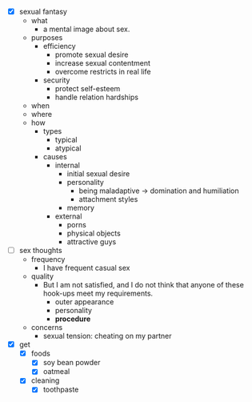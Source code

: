 - [x] sexual fantasy
    - what
        - a mental image about sex.
    - purposes
        - efficiency
            - promote sexual desire
            - increase sexual contentment
            - overcome restricts in real life
        - security
            - protect self-esteem
            - handle relation hardships
    - when
    - where
    - how
        - types
            - typical
            - atypical
        - causes
            - internal
                - initial sexual desire
                - personality
                    - being maladaptive -> domination and humiliation
                    - attachment styles
                - memory
            - external
                - porns
                - physical objects
                - attractive guys
- [ ] sex thoughts
    - frequency
        - I have frequent casual sex
    - quality    
        - But I am not satisfied, and I do not think that anyone of these hook-ups meet my requirements.
            - outer appearance
            - personality
            - **procedure**           
    - concerns  
        - sexual tension: cheating on my partner
- [x] get
    - [x] foods
        - [x] soy bean powder
        - [x] oatmeal
    - [x] cleaning
        - [x] toothpaste